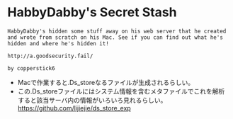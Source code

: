 # HabbyDabby's Secret Stash

```
HabbyDabby's hidden some stuff away on his web server that he created and wrote from scratch on his Mac. See if you can find out what he's hidden and where he's hidden it!

http://a.goodsecurity.fail/

by copperstick6
```

* Macで作業すると.Ds_storeなるファイルが生成されるらしい。
* この.Ds_storeファイルにはシステム情報を含むメタファイルでこれを解析すると該当サーバ内の情報がいろいろ見れるらしい。
https://github.com/lijiejie/ds_store_exp


